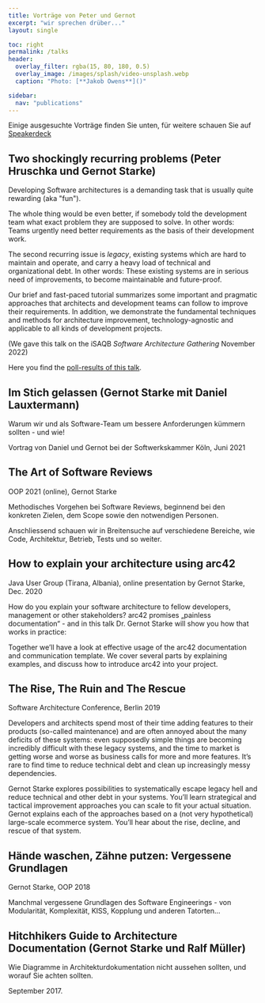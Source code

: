 ```yaml
---
title: Vorträge von Peter und Gernot
excerpt: "wir sprechen drüber..."
layout: single

toc: right
permalink: /talks
header:
  overlay_filter: rgba(15, 80, 180, 0.5)
  overlay_image: /images/splash/video-unsplash.webp
  caption: "Photo: [**Jakob Owens**]()"

sidebar:
  nav: "publications"
---
```


Einige ausgesuchte Vorträge finden Sie unten, für weitere schauen Sie auf [Speakerdeck](https://speakerdeck.com/gernotstarke)

## Two shockingly recurring problems (Peter Hruschka und Gernot Starke)

Developing Software architectures is a demanding task that is usually quite rewarding (aka "fun").

The whole thing would be even better, if somebody told the development team what exact problem they are supposed to solve. In other words: Teams urgently need better requirements as the basis of their development work. 

The second recurring issue is _legacy_, existing systems which are hard to maintain and operate, and carry a heavy load of technical and organizational debt. 
In other words: These existing systems are in serious need of improvements, to become maintainable and future-proof.

Our brief and fast-paced tutorial summarizes some important and pragmatic approaches that architects and development teams can follow to improve their requirements. 
In addition, we demonstrate the fundamental techniques and methods for architecture improvement, technology-agnostic and applicable to all kinds of development projects.

<script async class="speakerdeck-embed" data-id="67bfcf82963a47bc998e5dc42e5ab3ca" data-ratio="1.41451612903226" src="//speakerdeck.com/assets/embed.js"></script>

(We gave this talk on the iSAQB _Software Architecture Gathering_ November 2022)

Here you find the [poll-results of this talk](../downloads/SAG-Nov-22-pollresults.pdf). 

## Im Stich gelassen (Gernot Starke mit Daniel Lauxtermann)

Warum wir und als Software-Team um bessere Anforderungen kümmern sollten - und wie!

Vortrag von Daniel und Gernot bei der Softwerkskammer Köln, Juni 2021

<script async class="speakerdeck-embed" data-id="c26124700bc642e2b6a0688ead2efbfc" data-ratio="1.41436464088398" src="//speakerdeck.com/assets/embed.js"></script>

## The Art of Software Reviews

OOP 2021 (online), Gernot Starke

Methodisches Vorgehen bei Software Reviews, beginnend bei den konkreten Zielen, dem Scope sowie den notwendigen Personen.

Anschliessend schauen wir in Breitensuche auf verschiedene Bereiche, wie Code, Architektur, Betrieb, Tests und so weiter.

<script async class="speakerdeck-embed" data-id="10bce13fdb96463da459f8dc7c56e44c" data-ratio="1.41436464088398" src="//speakerdeck.com/assets/embed.js"></script>


## How to explain your architecture using arc42

Java User Group (Tirana, Albania), online presentation by Gernot Starke, Dec. 2020

How do you explain your software architecture to fellow developers, management or other stakeholders?
arc42 promises „painless documentation“ - and in this talk Dr. Gernot Starke will show you how that works in practice:

Together we’ll have a look at effective usage of the arc42 documentation and communication template.
We cover several parts by explaining examples, and discuss how to introduce arc42 into your project.

<script async class="speakerdeck-embed" data-id="a0fdb90df45749bf83db268434ce81fb" data-ratio="1.41436464088398" src="//speakerdeck.com/assets/embed.js"></script>

## The Rise, The Ruin and The Rescue

Software Architecture Conference, Berlin 2019

Developers and architects spend most of their time adding features to their products (so-called maintenance) and are often annoyed about the many deficits of these systems: even supposedly simple things are becoming incredibly difficult with these legacy systems, and the time to market is getting worse and worse as business calls for more and more features. It’s rare to find time to reduce technical debt and clean up increasingly messy dependencies.

Gernot Starke explores possibilities to systematically escape legacy hell and reduce technical and other debt in your systems. You’ll learn strategical and tactical improvement approaches you can scale to fit your actual situation. 
Gernot explains each of the approaches based on a (not very hypothetical) large-scale ecommerce system. 
You’ll hear about the rise, decline, and rescue of that system.

<script async class="speakerdeck-embed" data-id="6bd4a193fa2c4223931dddd42ca172b1" data-ratio="1.41436464088398" src="//speakerdeck.com/assets/embed.js"></script>

## Hände waschen, Zähne putzen: Vergessene Grundlagen

Gernot Starke, OOP 2018

Manchmal vergessene Grundlagen des Software Engineerings - von Modularität, Komplexität, KISS, Kopplung und anderen Tatorten...

<script async class="speakerdeck-embed" data-id="d2c7c338014946c291ebdb33958c5e65" data-ratio="1.41436464088398" src="//speakerdeck.com/assets/embed.js"></script>

## Hitchhikers Guide to Architecture Documentation (Gernot Starke und Ralf Müller)

Wie Diagramme in Architekturdokumentation nicht aussehen sollten, und worauf Sie achten sollten.

September 2017.

<script async class="speakerdeck-embed" data-id="646bcc206d854dbda63274dcce502f14" data-ratio="1.41436464088398" src="//speakerdeck.com/assets/embed.js"></script>

